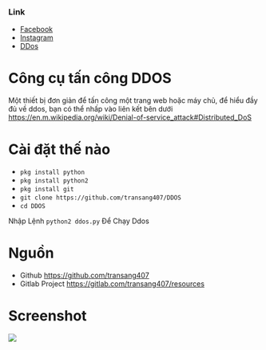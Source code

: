 ### Link 
* [Facebook](https://www.facebook.com/sadnocau?mibextid=ZbWKwL)
* [Instagram](https://instagram.com/transangca)
* [DDos](https://github.com/transang407/DDOS)

# Công cụ tấn công DDOS

Một thiết bị đơn giản để tấn công một trang web hoặc máy chủ, để hiểu đầy đủ về ddos, bạn có thể nhấp vào liên kết bên dưới https://en.m.wikipedia.org/wiki/Denial-of-service_attack#Distributed_DoS

# Cài đặt thế nào
* ```pkg install python```
* ```pkg install python2```
* ```pkg install git```
* ```git clone https://github.com/transang407/DDOS```
* ```cd DDOS```

Nhập Lệnh ```python2 ddos.py``` Để Chạy Ddos

# Nguồn
 * Github https://github.com/transang407
 * Gitlab Project https://gitlab.com/transang407/resources


# Screenshot

![](https://raw.githubusercontent.com/pembriahmad/DDOS/master/Screenshot.jpg)
